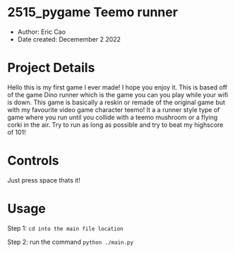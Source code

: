 # 2515_pygame Teemo runner

- Author: Eric Cao
- Date created: Decemember 2 2022

# Project Details

Hello this is my first game I ever made! I hope you enjoy it. This is based off of the game Dino runner which is the game you can you play while your wifi is down.
This game is basically a reskin or remade of the original game but with my favourite video game character teemo! It a a runner style type of game where you run until
you collide with a teemo mushroom or a flying corki in the air. Try to run as long as possible and try to beat my highscore of 101!

# Controls

Just press space thats it!

# Usage

Step 1: `cd into the main file location`

Step 2: run the command `python ./main.py`


